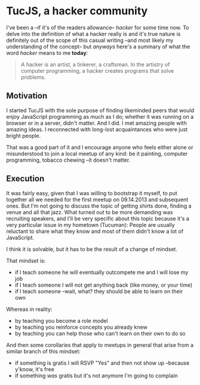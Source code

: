 # TucJS, a hacker community

I've been a –if it's of the readers allowance– *hacker* for some time now. To delve into the definition of what a hacker really is and it's true nature is definitely out of the scope of this casual writing –and most likely my understanding of the concept– but *anyways* here's a summary of what the word *hacker* means to me **today**:

> A hacker is an artist, a tinkerer, a craftsman.
> In the artistry of computer programming, a hacker creates programs that solve problems.

## Motivation

I started TucJS with the sole purpose of finding likeminded peers that would enjoy JavaScript programming as much as I do; whether it was running on a browser or in a server, didn't matter. And I did. I met amazing people with amazing ideas. I reconnected with long-lost acquaintances who were just bright people. 

That was a good part of it and I encourage anyone who feels either alone or misunderstood to join a local meetup of any kind: be it painting, computer programming, tobacco chewing –it doesn't matter.

## Execution

It was fairly easy, given that I was willing to bootstrap it myself, to put together all we needed for the first meetup on 09.14.2013 and subsequent ones. But I'm not going to discuss the topic of getting shirts done, finding a venue and all that jazz. What turned out to be more demanding was recruiting speakers, and I'll be very specific about this topic because it's a very particular issue in my hometown (Tucuman): People are usually reluctant to share what they know and most of them didn't know a lot of JavaScript.

I think it is solvable, but it has to be the result of a change of mindset.

That mindset is:

* if I teach someone he will eventually outcompete me and I will lose my job
* if I teach someone I will not get anything back (like money, or your time)
* if I teach someone –wait, what? they should be able to learn on their own

Whereas in reality:

* by teaching you become a role model
* by teaching you reinforce concepts you already knew
* by teaching you can help those who can't learn on their own to do so

And then some corollaries that apply to meetups in general that arise from a similar branch of this mindset:

* if something is gratis I will RSVP "Yes" and then not show up –because y'know, it's free
* if something *was* gratis but it's not anymore I'm going to complain



